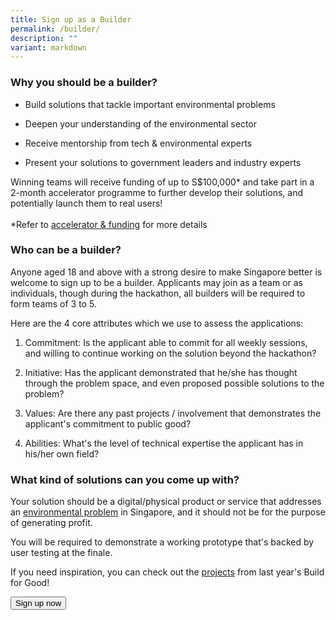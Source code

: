 ```yaml
---
title: Sign up as a Builder
permalink: /builder/
description: ""
variant: markdown
---
```

<h3><strong>Why you should be a builder?</strong></h3>
<ul>
<li>
<p>Build solutions that tackle important environmental problems</p>
</li>
<li>
<p>Deepen your understanding of the environmental sector</p>
</li>
<li>
<p>Receive mentorship from tech &amp; environmental experts</p>
</li>
<li>
<p>Present your solutions to government leaders and industry experts</p>
</li>
</ul>
<p>Winning teams will receive funding of up to S$100,000* and take part in
a 2-month accelerator programme to further develop their solutions, and potentially
launch them to real users!
<br>
<br>*Refer to <a href="/environment/funding-accelerator" rel="noopener noreferrer nofollow" target="_blank">accelerator &amp; funding</a> for
more details</p>
<h3><strong>Who can be a builder?</strong></h3>
<p>Anyone aged 18 and above with a strong desire to make Singapore better is welcome
to sign up to be a builder. Applicants may join as a team or as individuals,
though during the hackathon, all builders will be required to
form teams of 3 to 5.</p>
<p>Here are the 4 core attributes which we use to assess the applications:</p>
<ol data-tight="true" class="tight">
<li>
<p>Commitment: Is the applicant able to commit for all weekly sessions, and
willing to continue working on the solution beyond the hackathon?</p>
</li>
<li>
<p>Initiative: Has the applicant demonstrated that he/she has thought through
the problem space, and even proposed possible solutions to the problem?</p>
</li>
<li>
<p>Values: Are there any past projects / involvement that demonstrates the applicant's
commitment to public good?</p>
</li>
<li>
<p>Abilities: What's the level of technical expertise the applicant has
in his/her own field?</p>
</li>
</ol>
<h3><strong>What kind of solutions can you come up with?</strong></h3>
<p>Your solution should be a digital/physical product or service that addresses
an <a href="/environment" rel="noopener noreferrer nofollow" target="_blank">environmental problem</a> in Singapore, and it should not be for the purpose
of generating profit.</p>
<p>You will be required to demonstrate a working prototype that's backed by user
testing at the finale.</p>
<p>If you need inspiration, you can check out the <a href="/projects/basecamp/" rel="noopener noreferrer nofollow" target="_blank">projects</a> from last year's Build for Good!</p>


<a href="http://go.gov.sg/bfg-environment"> <button class="bp-button is-secondary is-medium has-text-white is-uppercase search-button"> Sign up now </button> </a>